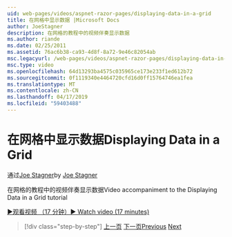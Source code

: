 ```yaml
---
uid: web-pages/videos/aspnet-razor-pages/displaying-data-in-a-grid
title: 在网格中显示数据 |Microsoft Docs
author: JoeStagner
description: 在网格的教程中的视频伴奏显示数据
ms.author: riande
ms.date: 02/25/2011
ms.assetid: 76ac6b38-ca93-4d8f-8a72-9e46c82054ab
msc.legacyurl: /web-pages/videos/aspnet-razor-pages/displaying-data-in-a-grid
msc.type: video
ms.openlocfilehash: 64d13293ba4575c035965ce173e233f1ed612b72
ms.sourcegitcommit: 0f1119340e4464720cfd16d0ff15764746ea1fea
ms.translationtype: MT
ms.contentlocale: zh-CN
ms.lasthandoff: 04/17/2019
ms.locfileid: "59403488"
---
```

# <a name="displaying-data-in-a-grid"></a><span data-ttu-id="3f0ce-103">在网格中显示数据</span><span class="sxs-lookup"><span data-stu-id="3f0ce-103">Displaying Data in a Grid</span></span>

<span data-ttu-id="3f0ce-104">通过[Joe Stagner](https://github.com/JoeStagner)</span><span class="sxs-lookup"><span data-stu-id="3f0ce-104">by [Joe Stagner](https://github.com/JoeStagner)</span></span>

<span data-ttu-id="3f0ce-105">在网格的教程中的视频伴奏显示数据</span><span class="sxs-lookup"><span data-stu-id="3f0ce-105">Video accompaniment to the Displaying Data in a Grid tutorial</span></span>

[<span data-ttu-id="3f0ce-106">&#9654;观看视频 （17 分钟）</span><span class="sxs-lookup"><span data-stu-id="3f0ce-106">&#9654; Watch video (17 minutes)</span></span>](https://channel9.msdn.com/Blogs/ASP-NET-Site-Videos/displaying-data-in-a-grid)

> [!div class="step-by-step"]
> <span data-ttu-id="3f0ce-107">[上一页](working-with-data-part-2.md)
> [下一页](displaying-data-in-a-chart-part-1.md)</span><span class="sxs-lookup"><span data-stu-id="3f0ce-107">[Previous](working-with-data-part-2.md)
[Next](displaying-data-in-a-chart-part-1.md)</span></span>
